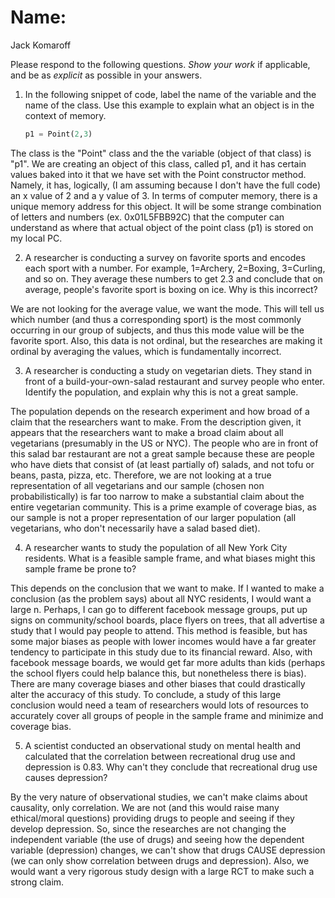 # Name:
Jack Komaroff

Please respond to the following questions. _Show your work_ if applicable, and be as _explicit_ as possible in your answers.

1. In the following snippet of code, label the name of the variable and the name of the class. Use this example to explain what an object is in the context of memory.
    ```py
    p1 = Point(2,3)
    ```

The class is the "Point" class and the the variable (object of that class) is "p1". We are creating an object of this class, called p1, and it has certain values baked into it that we have set with the Point constructor method. Namely, it has, logically, (I am assuming because I don't have the full code) an x value of 2 and a y value of 3. In terms of computer memory, there is a unique memory address for this object. It will be some strange combination of letters and numbers (ex. 0x01L5FBB92C) that the computer can understand as where that actual object of the point class (p1) is stored on my local PC.

2. A researcher is conducting a survey on favorite sports and encodes each sport with a number. For example, 1=Archery, 2=Boxing, 3=Curling, and so on. They average these numbers to get 2.3 and conclude that on average, people's favorite sport is boxing on ice. Why is this incorrect?

We are not looking for the average value, we want the mode. This will tell us which number (and thus a corresponding sport) is the most commonly occurring in our group of subjects, and thus this mode value will be the favorite sport. Also, this data is not ordinal, but the researches are making it ordinal by averaging the values, which is fundamentally incorrect. 

3. A researcher is conducting a study on vegetarian diets. They stand in front of a build-your-own-salad restaurant and survey people who enter. Identify the population, and explain why this is not a great sample.

The population depends on the research experiment and how broad of a claim that the researchers want to make. From the description given, it appears that the researchers want to make a broad claim about all vegetarians (presumably in the US or NYC). The people who are in front of this salad bar restaurant are not a great sample because these are people who have diets that consist of (at least partially of) salads, and not tofu or beans, pasta, pizza, etc. Therefore, we are not looking at a true representation of all vegetarians and our sample (chosen non probabilistically) is far too narrow to make a substantial claim about the entire vegetarian community. This is a prime example of coverage bias, as our sample is not a proper representation of our larger population (all vegetarians, who don't necessarily have a salad based diet). 

4. A researcher wants to study the population of all New York City residents. What is a feasible sample frame, and what biases might this sample frame be prone to?

This depends on the conclusion that we want to make. If I wanted to make a conclusion (as the problem says) about all NYC residents, I would want a large n. Perhaps, I can go to different facebook message groups, put up signs on community/school boards, place flyers on trees, that all advertise a study that I would pay people to attend. This method is feasible, but has some major biases as people with lower incomes would have a far greater tendency to participate in this study due to its financial reward. Also, with facebook message boards, we would get far more adults than kids (perhaps the school flyers could help balance this, but nonetheless there is bias). There are many coverage biases and other biases that could drastically alter the accuracy of this study. To conclude, a study of this large conclusion would need a team of researchers would lots of resources to accurately cover all groups of people in the sample frame and minimize and coverage bias. 

5. A scientist conducted an observational study on mental health and calculated that the correlation between recreational drug use and depression is 0.83. Why can't they conclude that recreational drug use causes depression?

By the very nature of observational studies, we can't make claims about causality, only correlation. We are not (and this would raise many ethical/moral questions) providing drugs to people and seeing if they develop depression. So, since the researches are not changing the independent variable (the use of drugs) and seeing how the dependent variable (depression) changes, we can't show that drugs CAUSE depression (we can only show correlation between drugs and depression). Also, we would want a very rigorous study design with a large RCT to make such a strong claim. 